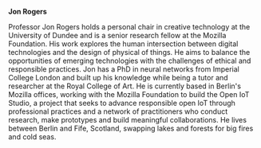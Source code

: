 **Jon Rogers**

Professor Jon Rogers holds a personal chair in creative technology at the University of Dundee and is a senior research fellow at the Mozilla Foundation. His work explores the human intersection between digital technologies and the design of physical of things. He aims to balance the opportunities of emerging technologies with the challenges of ethical and responsible practices. Jon has a PhD in neural networks from Imperial College London and built up his knowledge while being a tutor and researcher at the Royal College of Art. He is currently based in Berlin's Mozilla offices, working with the Mozilla Foundation to build the Open IoT Studio, a project that seeks to advance responsible open IoT through professional practices and a network of practitioners who conduct research, make prototypes and build meaningful collaborations. He lives between Berlin and Fife, Scotland, swapping lakes and forests for big fires and cold seas.

